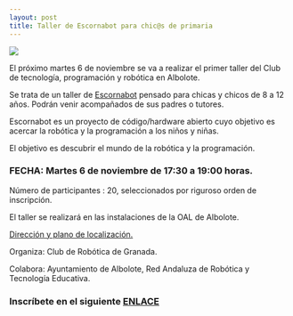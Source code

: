 ```yaml
---
layout: post
title: Taller de Escornabot para chic@s de primaria
---
```


![](http://clubroboticagranada.github.io/images/escornabot.jpg )

El próximo martes 6 de noviembre se va a realizar el primer taller del Club de tecnología, programación y robótica en Albolote.

Se trata de un taller de [Escornabot](https://escornabot.com/web/es/what) pensado para chicas y chicos de 8 a 12 años.
Podrán venir acompañados de sus padres o tutores.

Escornabot es un proyecto de código/hardware abierto cuyo objetivo es acercar la robótica y la programación a los niños y niñas.

El objetivo es descubrir el mundo de la robótica y la programación.

### FECHA: Martes 6 de noviembre de 17:30 a 19:00 horas.

Número de participantes : 20,  seleccionados por riguroso orden de inscripción.

El taller se realizará en las instalaciones de la OAL de Albolote.

[Dirección y plano de localización.](https://www.google.com/maps/place/37%C2%B013'39.2%22N+3%C2%B039'05.2%22W/@37.22756,-3.65144,16z/data=!4m5!3m4!1s0x0:0x0!8m2!3d37.22756!4d-3.65144?q=37.227560,-3.651440&ll=37.227560,-3.651440&z=16&shorturl=1)

Organiza: Club de Robótica de Granada.

Colabora: Ayuntamiento de Albolote, Red Andaluza de Robótica y Tecnología Educativa.

### Inscríbete en el siguiente [ENLACE](https://goo.gl/forms/XVUC2n4mPsoNOD462)
